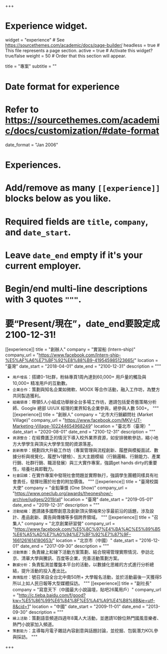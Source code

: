 +++
# Experience widget.
widget = "experience"  # See https://sourcethemes.com/academic/docs/page-builder/
headless = true  # This file represents a page section.
active = true  # Activate this widget? true/false
weight = 50  # Order that this section will appear.

title = "專案"
subtitle = ""

# Date format for experience
#   Refer to https://sourcethemes.com/academic/docs/customization/#date-format
date_format = "Jan 2006"

# Experiences.
#   Add/remove as many `[[experience]]` blocks below as you like.
#   Required fields are `title`, `company`, and `date_start`.
#   Leave `date_end` empty if it's your current employer.
#   Begin/end multi-line descriptions with 3 quotes `"""`.
# 要“Present/現在”，date_end要設定成2100-12-31!
[[experience]]
  title = "創辦人"
  company = "實習船 (Intern-ship)"
  company_url = "https://www.facebook.com/Intern-ship-%E5%AF%A6%E7%BF%92%E8%88%B9-419545985123665/"
  location = "臺灣"
  date_start = "2018-04-01"
  date_end = "2100-12-31"
  description = """
  * `用戶增長`：搭建0-1社群，粉絲專頁1周內達到60,000+ 用戶量的觸及與10,000+ 精准用戶的互動數。
  * `企業合作`：策劃與知名企業如微軟、MOOX 等合作活動，融入工作坊，為雙方共同製造獲利。
  * `組織領導`：帶領5人小組成功舉辦全台多場工作坊，邀請包括愛奇藝策略分析師、Google 總部 UI/UX 經理的業界知名企業參與，總參與人數 500+。
  """
[[experience]]
  title = "創辦人"
  company = "北市大行銷顧問社 (Market Village)"
  company_url = "https://www.facebook.com/MKV-UT-Marketing-Village-102244654968249"
  location = "臺北市（臺灣）"
  date_start = "2020-08-01"
  date_end = "2100-12-31"
  description = """
  * `資源整合`：在經費匱乏的情況下導入校外業界資源，如安排微軟參訪，縮小地方大學學生與頂尖大學學生間的資源落差。
  * `創新教學`：規劃四大升級工作坊（專案管理與流程創新、履歷與模擬面試、數據分析與視覺化、履歷1v1健檢）、五大主題模組（行銷邏輯、行銷能力、產業行銷、社群行銷、職涯發展）與三大實作專案，強調get hands dirty的重要性，培養社員即戰力。
  * `社會回饋`：在實作專案中發現社會問題並實際執行，強調學生團體同樣具有社會責任，發揮社團於社會的附加價值。
  """
[[experience]]
  title = "臺灣校園大使"
  company = "金鉛筆獎 (One Show)"
  company_url = "https://www.oneclub.org/awards/theoneshow/-archive/judges/2019/all"
  location = "臺灣"
  date_start = "2019-05-01"
  date_end = "2019-12-31"
  description = """
  * `活動組織`：邀請諸多國際創意及創新頂尖領袖來分享最前沿的話題，涉及設計、產品創新、廣告與傳播等多個跨界領域。
  """
[[experience]]
  title = "召集人"
  company = "北京創業研習營"
  company_url = "https://www.facebook.com/%E5%8C%97%E4%BA%AC%E5%89%B5%E6%A5%AD%E7%A0%94%E7%BF%92%E7%87%9F-1661261614180653/"
  location = "北京市（中國）"
  date_start = "2016-12-01"
  date_end = "2017-09-30"
  description = """
  * `活動策劃`：負責線上和線下活動方案策劃、結合現場管理實際情況、參訪北京、清華大學與騰訊、百度等企業，完善活動策劃方案。
  * `數據分析`：負責監測並覆盤本平台的活動，以數據化思維的方式進行分析總結，提升活動的投入產出比。
  * `輿情監控`：號召來自全台北中南50所+ 大學報名活動，並於活動最後一天獲得5所以上如人民日報等大型媒體採訪。
  """
[[experience]]
  title = "副社長"
  company = "寫意天下（中國最大小說論壇，貼吧26萬用戶）"
  company_url = "http://c.tieba.baidu.com/f/good?kw=%E5%86%99%E6%84%8F%E5%A4%A9%E4%B8%8B&ie=utf-8&cid=1"
  location = "中國"
  date_start = "2009-11-01"
  date_end = "2013-09-30"
  description = """
  * `線上活動`：策劃語音頻道四週年8萬人大活動，並邀請10餘位熱門國風音樂者、熱門小說家加入頻道。
  * `策劃能力`：主導每月電子雜誌內容創意與話題討論，並挖掘、包裝潛力KOL參與採訪。
  """


+++
